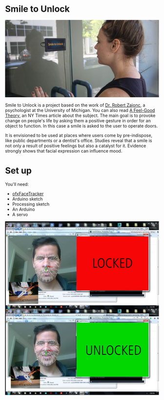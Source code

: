 Smile to Unlock
===============
<img src="https://github.com/aviel08/smile_to_unlock/blob/master/smile_door.jpg" alt="Smile!" />

Smile to Unlock is a project based on the work of [Dr. Robert Zajonc](http://zajonc.socialpsychology.org/), a psychologist at the University of Michigan. You can also read [A Feel-Good Theory](http://www.nytimes.com/1989/07/18/science/a-feel-good-theory-a-smile-affects-mood.html), an NY Times article about the subject. The main goal is to provoke change on people's life by asking them a positive gesture in order for an object to function. In this case a smile is asked to the user to operate doors. 

It is envisioned to be used at places where users come by pre-indispose, like public departments or a dentist's office.
Studies reveal that a smile is not only a result of positive feelings but also a catalyst for it. Evidence strongly shows that facial expression can influence mood. 

# Set up 

You'll need:

* [ofxFaceTracker](https://github.com/kylemcdonald/ofxFaceTracker/downloads)
* Arduino sketch
* Processing sketch
* An Arduino
* A servo

<img src="https://github.com/aviel08/smile_to_unlock/blob/master/smile.jpg" alt="Smile!" />